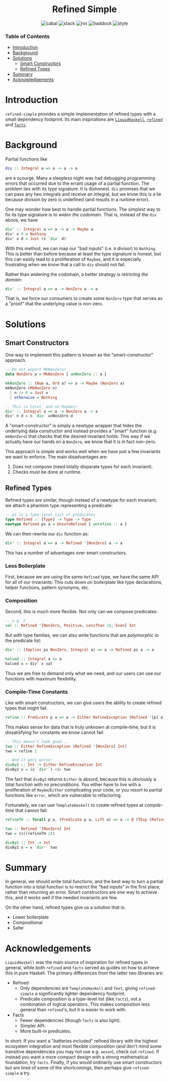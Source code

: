 <div align="center">

# Refined Simple

![cabal](https://github.com/tbidne/refined-simple/workflows/cabal/badge.svg?branch=main)
![stack](https://github.com/tbidne/refined-simple/workflows/stack/badge.svg?branch=main)
![nix](https://github.com/tbidne/refined-simple/workflows/nix/badge.svg?branch=main)
![haddock](https://github.com/tbidne/refined-simple/workflows/haddock/badge.svg?branch=main)
![style](https://github.com/tbidne/refined-simple/workflows/style/badge.svg?branch=main)

</div>

### Table of Contents
- [Introduction](#introduction)
- [Background](#background)
- [Solutions](#solutions)
  - [Smart Constructors](#smart-constructors)
  - [Refined Types](#refined-types)
- [Summary](#summary)
- [Acknowledgements](#acknowledgements)

# Introduction

`refined-simple` provides a simple implementation of refined types with a small dependency footprint. Its main inspirations are [`LiquidHaskell`](https://ucsd-progsys.github.io/liquidhaskell/), [`refined`](https://hackage.haskell.org/package/refined) and [`facts`](https://hackage.haskell.org/package/facts).

# Background

Partial functions like

```haskell
div :: Integral a => a -> a -> a
```

are a scourge. Many a sleepless night was had debugging programming errors that occurred due to the errant usage of a partial function. The problem lies with its type signature. It is dishonest. `div` promises that we can pass any two integrals and receive an integral, but we know this is a lie because division by zero is undefined (and results in a runtime error).

One may wonder how best to handle partial functions. The simplest way to fix its type signature is to _widen the codomain_. That is, instead of the `div` above, we have

```haskell
div' :: Integral a => a -> a -> Maybe a
div' x 0 = Nothing
div' x d = Just (x `div` d)
```

With this method, we can map our "bad inputs" (i.e. `0` divisor) to `Nothing`. This is better than before because at least the type signature is honest, but this can easily lead to a proliferation of `Maybe`s, and it is especially frustrating when we _know_ that a call to `div` should not fail.

Rather than widening the codomain, a better strategy is _retricting the domain_:

```haskell
div' :: Integral a => a -> NonZero a -> a
```

That is, we force our consumers to create some `NonZero` type that serves as a "proof" that the underlying value is non-zero.

# Solutions

## Smart Constructors

One way to implement this pattern is known as the "smart-constructor" approach.

```haskell
-- Do not export MkNonZero!
data NonZero a = MkNonZero { unNonZero :: a }

mkNonZero :: (Num a, Ord a) => a -> Maybe (NonZero a)
mkNonZero (MkNonZero n)
  | n /= 0 = Just n
  | otherwise = Nothing

-- This is total, and no Maybes!
div' :: Integral a => a -> NonZero a -> a
div' n d = n `div` unNonZero d
```

A "smart-constructor" is simply a newtype wrapper that hides the underlying data constructor and instead provides a "smart" function (e.g. `mkNonZero`) that checks that the desired invariant holds. This way if we actually have our hands on a `NonZero`, we know that it is in fact non-zero.

This approach is simple and works well when we have just a few invariants we want to enforce. The main disadvantages are:

1. Does not compose (need totally disparate types for each invariant).
2. Checks must be done at runtime.

## Refined Types

Refined types are similar, though instead of a newtype for each invariant, we attach a phantom type representing a predicate:

```haskell
-- ps is a type-level list of predicates
type Refined :: [Type] -> Type -> Type
newtype Refined ps a = UnsafeRefined { unrefine :: a }
```

We can then rewrite our `div` function as:

```haskell
div' :: Integral a => a -> Refined '[NonZero] a -> a
```

This has a number of advantages over smart constructors.

### Less Boilerplate

First, because we are using the same `Refined` type, we have the same API for all of our invariants. This cuts down on boilerplate like type declarations, helper functions, pattern synonyms, etc.

### Composition

Second, this is much more flexible. Not only can we compose predicates:

```haskell
-- e.g. 2
val :: Refined '[NonZero, Positive, LessThan 10, Even] Int
```

But with type families, we can also write functions that are _polymorphic_ in the predicate list:

```haskell
div' :: (Implies ps NonZero, Integral a) => a -> Refined ps a -> a

halved :: Integral a => a
halved x = div' x val
```

Thus we are free to demand only what we need, and our users can use our functions with maximum flexibility.

### Compile-Time Constants

Like with smart constructors, we can give users the ability to create refined types that might fail.

```haskell
refine :: Predicate p a => a -> Either RefineException (Refined '[p] a)
```

This makes sense for data that is truly unknown at compile-time, but it is dissatisfying for constants we _know_ cannot fail:

```haskell
-- This doesn't look good...
two :: Either RefineException (Refined '[NonZero] Int)
two = refine 2

-- And it gets worse!
divBy2 :: Int -> Either RefineException Int
divBy2 x = (x `div'`) <$> two
```

The fact that `divBy2` returns `Either` is absurd, because this is obviously a total function with no preconditions. You either have to live with a proliferation of `Maybe`/`Either` complicating your code, or you resort to partial functions like `error`, which are vulnerable to refactoring.

Fortunately, we can use `TemplateHaskell` to create refined types at _compile-time_ that cannot fail:

```haskell
refineTH :: forall p a. (Predicate p a, Lift a) => a -> Q (TExp (Refined '[p] a))

two :: Refined '[NonZero] Int
two = $$((refineTH 2))

divBy2 :: Int -> Int
divBy2 x = x `div'` two
```

# Summary

In general, we should write total functions, and the best way to turn a partial function into a total function is to restrict the "bad inputs" in the first place, rather than returning an error. Smart constructors are one way to achieve this, and it works well if the needed invariants are few.

On the other hand, refined types give us a solution that is:

* Lower boilerplate
* Compositional
* Safer

# Acknowledgements

`LiquidHaskell` was the main source of inspiration for refined types in general, while both `refined` and `facts` served as guides on how to achieve this in pure Haskell. The primary differences from the latter two libraries are:

* Refined
  * Only dependencies are `TemplateHaskell` and `Text`, giving `refined-simple` a significantly lighter dependency footprint.
  * Predicate composition is a type-level list (like `facts`), not a combination of logical operators. This makes composition less general than `refined`'s, but it is easier to work with.
* Facts
  * Fewer dependencies (though `facts` is also light).
  * Simpler API.
  * More built-in predicates.


In short: If you want a "batteries included" refined library with the highest ecosystem integration and most flexible composition (and don't mind some transitive dependencies you may not use e.g. `aeson`), check out `refined`. If instead you want a more compact design with a strong mathematical foundation, try `facts`. Finally, if you would ordinarily use smart constructors but are tired of some of the shortcomings, then perhaps give `refined-simple` a try.